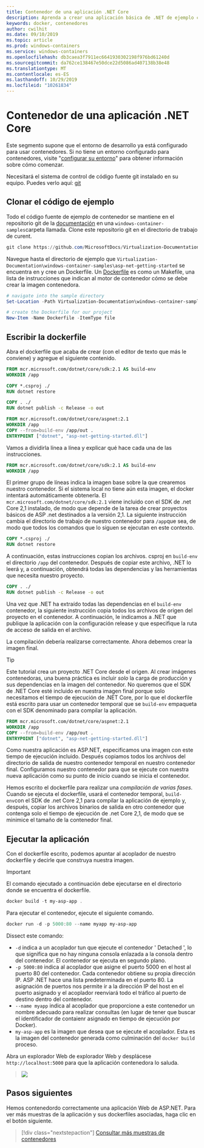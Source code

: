 ```yaml
---
title: Contenedor de una aplicación .NET Core
description: Aprenda a crear una aplicación básica de .NET de ejemplo con contenedores
keywords: docker, contenedores
author: cwilhit
ms.date: 09/10/2019
ms.topic: article
ms.prod: windows-containers
ms.service: windows-containers
ms.openlocfilehash: db3caea3f7911ec6641930302198f976bd61240d
ms.sourcegitcommit: da762ce138467e50dce22d5086ad407138b38e48
ms.translationtype: MT
ms.contentlocale: es-ES
ms.lasthandoff: 10/29/2019
ms.locfileid: "10261834"
---
```

# <a name="containerize-a-net-core-app"></a>Contenedor de una aplicación .NET Core

Este segmento supone que el entorno de desarrollo ya está configurado para usar contenedores. Si no tiene un entorno configurado para contenedores, visite "[configurar su entorno](./set-up-environment.md)" para obtener información sobre cómo comenzar.

Necesitará el sistema de control de código fuente git instalado en su equipo. Puedes verlo aquí: [git](https://git-scm.com/download)

## <a name="clone-the-sample-code"></a>Clonar el código de ejemplo

Todo el código fuente de ejemplo de contenedor se mantiene en el repositorio git de la [documentación](https://github.com/MicrosoftDocs/Virtualization-Documentation) en una `windows-container-samples`carpeta llamada. Clone este repositorio git en el directorio de trabajo de curent.

```Powershell
git clone https://github.com/MicrosoftDocs/Virtualization-Documentation.git
```

Navegue hasta el directorio de ejemplo que `Virtualization-Documentation\windows-container-samples\asp-net-getting-started` se encuentra en y cree un Dockerfile. Un [Dockerfile](https://docs.docker.com/engine/reference/builder/) es como un Makefile, una lista de instrucciones que indican al motor de contenedor cómo se debe crear la imagen contenedora.

```Powershell
# navigate into the sample directory
Set-Location -Path Virtualization-Documentation\windows-container-samples\asp-net-getting-started

# create the Dockerfile for our project
New-Item -Name Dockerfile -ItemType file
```

## <a name="write-the-dockerfile"></a>Escribir la dockerfile

Abra el dockerfile que acaba de crear (con el editor de texto que más le conviene) y agregue el siguiente contenido.

```Dockerfile
FROM mcr.microsoft.com/dotnet/core/sdk:2.1 AS build-env
WORKDIR /app

COPY *.csproj ./
RUN dotnet restore

COPY . ./
RUN dotnet publish -c Release -o out

FROM mcr.microsoft.com/dotnet/core/aspnet:2.1
WORKDIR /app
COPY --from=build-env /app/out .
ENTRYPOINT ["dotnet", "asp-net-getting-started.dll"]
```

Vamos a dividirla línea a línea y explicar qué hace cada una de las instrucciones.

```Dockerfile
FROM mcr.microsoft.com/dotnet/core/sdk:2.1 AS build-env
WORKDIR /app
```

El primer grupo de líneas indica la imagen base sobre la que crearemos nuestro contenedor. Si el sistema local no tiene aún esta imagen, el docker intentará automáticamente obtenerla. El `mcr.microsoft.com/dotnet/core/sdk:2.1` viene incluido con el SDK de .net Core 2,1 instalado, de modo que depende de la tarea de crear proyectos básicos de ASP .net destinados a la versión 2,1. La siguiente instrucción cambia el directorio de trabajo de nuestro contenedor para `/app`que sea, de modo que todos los comandos que lo siguen se ejecutan en este contexto.

```Dockerfile
COPY *.csproj ./
RUN dotnet restore
```

A continuación, estas instrucciones copian los archivos. csproj en `build-env` el directorio `/app` del contenedor. Después de copiar este archivo, .NET lo leerá y, a continuación, obtendrá todas las dependencias y las herramientas que necesita nuestro proyecto.

```Dockerfile
COPY . ./
RUN dotnet publish -c Release -o out
```

Una vez que .NET ha extraído todas las dependencias en el `build-env` contenedor, la siguiente instrucción copia todos los archivos de origen del proyecto en el contenedor. A continuación, le indicamos a .NET que publique la aplicación con la configuración release y que especifique la ruta de acceso de salida en el archivo.

La compilación debería realizarse correctamente. Ahora debemos crear la imagen final. 

> [!TIP]
> Este tutorial crea un proyecto .NET Core desde el origen. Al crear imágenes contenedoras, una buena práctica es incluir _solo_ la carga de producción y sus dependencias en la imagen del contenedor. No queremos que el SDK de .NET Core esté incluido en nuestra imagen final porque solo necesitamos el tiempo de ejecución de .NET Core, por lo que el dockerfile está escrito para usar un contenedor temporal que se `build-env` empaqueta con el SDK denominado para compilar la aplicación.

```Dockerfile
FROM mcr.microsoft.com/dotnet/core/aspnet:2.1
WORKDIR /app
COPY --from=build-env /app/out .
ENTRYPOINT ["dotnet", "asp-net-getting-started.dll"]
```

Como nuestra aplicación es ASP.NET, especificamos una imagen con este tiempo de ejecución incluido. Después copiamos todos los archivos del directorio de salida de nuestro contenedor temporal en nuestro contenedor final. Configuramos nuestro contenedor para que se ejecute con nuestra nueva aplicación como su punto de inicio cuando se inicia el contenedor.

Hemos escrito el dockerfile para realizar una _compilación de varias fases_. Cuando se ejecuta el dockerfile, usará el contenedor temporal, `build-env`con el SDK de .net Core 2,1 para compilar la aplicación de ejemplo y, después, copiar los archivos binarios de salida en otro contenedor que contenga solo el tiempo de ejecución de .net Core 2,1, de modo que se minimice el tamaño de la contenedor final.

## <a name="run-the-app"></a>Ejecutar la aplicación

Con el dockerfile escrito, podemos apuntar al acoplador de nuestro dockerfile y decirle que construya nuestra imagen. 

>[!IMPORTANT]
>El comando ejecutado a continuación debe ejecutarse en el directorio donde se encuentra el dockerfile.

```Powershell
docker build -t my-asp-app .
```

Para ejecutar el contenedor, ejecute el siguiente comando.

```Powershell
docker run -d -p 5000:80 --name myapp my-asp-app
```

Dissect este comando:

* `-d` indica a un acoplador tun que ejecute el contenedor ' Detached ', lo que significa que no hay ninguna consola enlazada a la consola dentro del contenedor. El contenedor se ejecuta en segundo plano. 
* `-p 5000:80` indica al acoplador que asigne el puerto 5000 en el host al puerto 80 del contenedor. Cada contenedor obtiene su propia dirección IP. ASP .NET hace una lista predeterminada en el puerto 80. La asignación de puertos nos permite ir a la dirección IP del host en el puerto asignado y el acoplador reenviará todo el tráfico al puerto de destino dentro del contenedor.
* `--name myapp` indica al acoplador que proporcione a este contenedor un nombre adecuado para realizar consultas (en lugar de tener que buscar el identificador de contaienr asignado en tiempo de ejecución por Docker).
* `my-asp-app` es la imagen que desea que se ejecute el acoplador. Esta es la imagen del contenedor generada como culminación del `docker build` proceso.

Abra un explorador Web de explorador Web y desplácese `http://localhost:5000` para que la aplicación contenedora lo saluda.

>![](media/SampleAppScreenshot.png)

## <a name="next-steps"></a>Pasos siguientes

Hemos contenedordo correctamente una aplicación Web de ASP.NET. Para ver más muestras de la aplicación y sus dockerfiles asociadas, haga clic en el botón siguiente.

> [!div class="nextstepaction"]
> [Consultar más muestras de contenedores](../samples.md)
